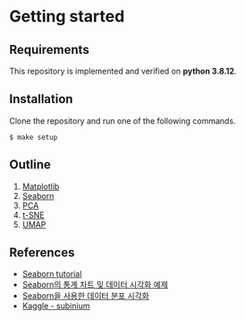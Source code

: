 # Getting started

## Requirements

This repository is implemented and verified on **python 3.8.12**.

## Installation

Clone the repository and run one of the following commands.

```shell
$ make setup
```

## Outline

1. [Matplotlib](/src/1_matplotlib.ipynb)
2. [Seaborn](/src/2_seaborn.ipynb)
3. [PCA](/src/3_pca.ipynb)
4. [t-SNE](/src/4_t-sne.ipynb)
5. [UMAP](/src/5_umap.ipynb)

## References

- [Seaborn tutorial](https://seaborn.pydata.org/tutorial.html)
- [Seaborn의 통계 차트 및 데이터 시각화 예제](https://teddylee777.github.io/visualization/seaborn-tutorial-1)
- [Seaborn을 사용한 데이터 분포 시각화](https://datascienceschool.net/01%20python/05.04%20%EC%8B%9C%EB%B3%B8%EC%9D%84%20%EC%82%AC%EC%9A%A9%ED%95%9C%20%EB%8D%B0%EC%9D%B4%ED%84%B0%20%EB%B6%84%ED%8F%AC%20%EC%8B%9C%EA%B0%81%ED%99%94.html)
- [Kaggle - subinium](https://www.kaggle.com/subinium/code)
